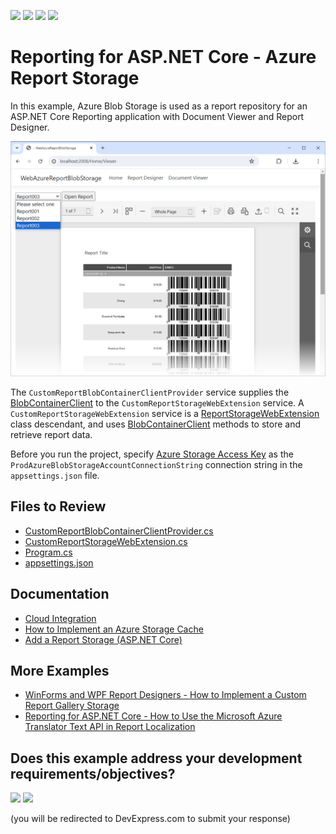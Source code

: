 <!-- default badges list -->
![](https://img.shields.io/endpoint?url=https://codecentral.devexpress.com/api/v1/VersionRange/820323720/23.2.6%2B)
[![](https://img.shields.io/badge/Open_in_DevExpress_Support_Center-FF7200?style=flat-square&logo=DevExpress&logoColor=white)](https://supportcenter.devexpress.com/ticket/details/T1240159)
[![](https://img.shields.io/badge/📖_How_to_use_DevExpress_Examples-e9f6fc?style=flat-square)](https://docs.devexpress.com/GeneralInformation/403183)
[![](https://img.shields.io/badge/💬_Leave_Feedback-feecdd?style=flat-square)](#does-this-example-address-your-development-requirementsobjectives)
<!-- default badges end -->
# Reporting for ASP.NET Core - Azure Report Storage

In this example, Azure Blob Storage is used as a report repository for an ASP.NET Core Reporting application with Document Viewer and Report Designer.


![Document Viewer](/images/screenshot.png)


The `CustomReportBlobContainerClientProvider` service supplies the [BlobContainerClient](https://learn.microsoft.com/en-us/dotnet/api/azure.storage.blobs.blobcontainerclient) to the `CustomReportStorageWebExtension` service. A `CustomReportStorageWebExtension` service is a [ReportStorageWebExtension]([DevExpress.XtraReports.Web.Extensions.ReportStorageWebExtension](https://docs.devexpress.com/XtraReports/DevExpress.XtraReports.Web.Extensions.ReportStorageWebExtension)) class descendant, and uses [BlobContainerClient](https://learn.microsoft.com/en-us/dotnet/api/azure.storage.blobs.blobcontainerclient) methods to store and retrieve report data.

Before you run the project, specify [Azure Storage Access Key](https://learn.microsoft.com/en-us/azure/storage/blobs/storage-quickstart-blobs-dotnet) as the `ProdAzureBlobStorageAccountConnectionString` connection string in the `appsettings.json` file. 


## Files to Review

- [CustomReportBlobContainerClientProvider.cs](./CS/Services/CustomReportBlobContainerClientProvider.cs)
- [CustomReportStorageWebExtension.cs](./CS/Services/CustomReportStorageWebExtension.cs)
- [Program.cs](.CS/Program.cs)
- [appsettings.json](.CS/appsettings.json)

## Documentation

- [Cloud Integration](https://docs.devexpress.com/XtraReports/404819/cloud-integration)
- [How to Implement an Azure Storage Cache](https://docs.devexpress.com/XtraReports/404824/cloud-integration/azure-storage-cache-implementation)
- [Add a Report Storage (ASP.NET Core)](https://docs.devexpress.com/XtraReports/400211/web-reporting/asp-net-core-reporting/end-user-report-designer-in-asp-net-applications/add-a-report-storage)

## More Examples

- [WinForms and WPF Report Designers - How to Implement a Custom Report Gallery Storage](https://github.com/DevExpress-Examples/reporting-provide-custom-report-gallery-storage-in-report-designer)
- [Reporting for ASP.NET Core - How to Use the Microsoft Azure Translator Text API in Report Localization](https://github.com/DevExpress-Examples/Reporting-Register-Azure-Cognitive-Translation-Service)


<!-- feedback -->
## Does this example address your development requirements/objectives?

[<img src="https://www.devexpress.com/support/examples/i/yes-button.svg"/>](https://www.devexpress.com/support/examples/survey.xml?utm_source=github&utm_campaign=reporting-asp-net-core-azure-blob-storage&~~~was_helpful=yes) [<img src="https://www.devexpress.com/support/examples/i/no-button.svg"/>](https://www.devexpress.com/support/examples/survey.xml?utm_source=github&utm_campaign=reporting-asp-net-core-azure-blob-storage&~~~was_helpful=no)

(you will be redirected to DevExpress.com to submit your response)
<!-- feedback end -->
